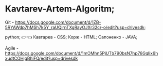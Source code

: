 # Kavtarev-Artem-Algoritm;

Git - https://docs.google.com/document/d/1ZB-5RYAWdp7hMSh7k5Y_raUQirnTXgRayOJXr32cr-o/edit?usp=drivesdk;

python;
👉👈
Кавтарев - CSS;
Корж - HTML;
Сапоненко - JAVA;

Agile - https://docs.google.com/document/d/1mOMhn5PjUTb790bsN7hp78Gqlix6hxudtCOHjgBhiFQ/edit?usp=drivesdk
